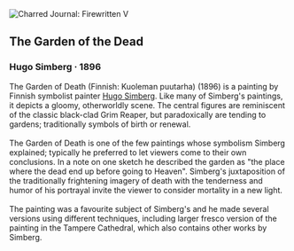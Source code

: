 <div class="artwork-of-the-day">
  <div class="container">
    <div class="img-wrapper">
      <img
        src="https://uploads2.wikiart.org/images/hugo-simberg/the-garden-of-the-dead-1896.jpg!Large.jpg"
        alt="Charred Journal: Firewritten V" />
    </div>
    <div class="artwork-detail">
      <div class="artwork-origin"> 
        <h2 class="artwork-name">The Garden of the Dead</h2>
        <h3 class="artist">
          Hugo Simberg
                    ·  1896
        </h3>
      </div>
      <p class="description">
        <span class="artwork-description-text ng-binding" ng-bind-html="viewModel.ArtworkOfTheDay.Description | unsafe">The Garden of Death (Finnish: Kuoleman puutarha) (1896) is a painting by Finnish symbolist painter <a target="_blank" href="/en/hugo-simberg">Hugo Simberg</a>. Like many of Simberg's paintings, it depicts a gloomy, otherworldly scene. The central figures are reminiscent of the classic black-clad Grim Reaper, but paradoxically are tending to gardens; traditionally symbols of birth or renewal.
<br>
<br>The Garden of Death is one of the few paintings whose symbolism Simberg explained; typically he preferred to let viewers come to their own conclusions. In a note on one sketch he described the garden as "the place where the dead end up before going to Heaven".  Simberg's juxtaposition of the traditionally frightening imagery of death with the tenderness and humor of his portrayal invite the viewer to consider mortality in a new light. 
<br>
<br>The painting was a favourite subject of Simberg's and he made several versions using different techniques, including larger fresco version of the painting in the Tampere Cathedral, which also contains other works by Simberg.</span>
                        <div class="text-shadow-container" ng-show="showShadow" style=""></div>
      </p>
    </div>
  </div>

</div>
